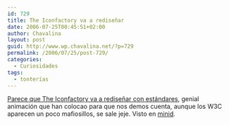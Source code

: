 ```yaml
---
id: 729
title: The Iconfactory va a rediseñar
date: 2006-07-25T00:45:51+02:00
author: Chavalina
layout: post
guid: http://www.wp.chavalina.net/?p=729
permalink: /2006/07/25/post-729/
categories:
  - Curiosidades
tags:
  - tonterías
---
```

<a href="http://www.iconfactory.com/" target="_blank">Parece que The Iconfactory va a redise&ntilde;ar con est&aacute;ndares</a>, genial animaci&oacute;n que han colocao para que nos demos cuenta, aunque los W3C aparecen un poco mafiosillos, se sale jeje. Visto en <a href="http://www.minid.net/2006/07/24/iconfactory-se-renueva/" target="_blank">minid</a>.